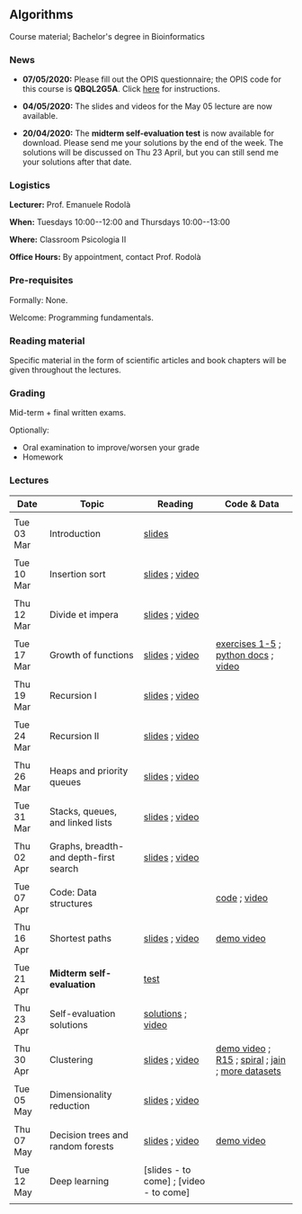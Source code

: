 ## Algorithms

Course material; Bachelor's degree in Bioinformatics

### News

- **07/05/2020:** Please fill out the OPIS questionnaire; the OPIS code for this course is **QBQL2G5A**. Click [here](https://www.uniroma1.it/sites/default/files/field_file_allegati/vadevecum_opis_eng_27_11_2018_002_modalita_compatibilita.pdf) for instructions.

- **04/05/2020:** The slides and videos for the May 05 lecture are now available.

- **20/04/2020:** The **midterm self-evaluation test** is now available for download. Please send me your solutions by the end of the week. The solutions will be discussed on Thu 23 April, but you can still send me your solutions after that date.

### Logistics

**Lecturer:** Prof. Emanuele Rodolà

**When:** Tuesdays 10:00--12:00 and Thursdays 10:00--13:00

**Where:** Classroom Psicologia II

**Office Hours:** By appointment, contact Prof. Rodolà

### Pre-requisites

Formally: None. 

Welcome: Programming fundamentals.

### Reading material

Specific material in the form of scientific articles and book chapters will be given throughout the lectures.

### Grading

Mid-term + final written exams.

Optionally:

- Oral examination to improve/worsen your grade
- Homework

### Lectures

**Date** | **Topic** | **Reading** | **Code & Data**
------------ | ------------- | ------------ | ------------
| | |
Tue 03 Mar | Introduction | [slides](https://github.com/erodola/Alg-s2-2020/raw/master/01_intro/01-intro.pdf) | 
| | |
Tue 10 Mar | Insertion sort | [slides](https://github.com/erodola/Alg-s2-2020/raw/master/02_sort/02-sort.pdf) ; [video](https://www.youtube.com/watch?v=cTkeurumKrw) | 
| | |
Thu 12 Mar | Divide et impera | [slides](https://github.com/erodola/Alg-s2-2020/raw/master/03_divide/03-divide.pdf) ; [video](https://www.youtube.com/watch?v=i8l6wN4uaJ8) | 
| | |
Tue 17 Mar | Growth of functions | [slides](https://github.com/erodola/Alg-s2-2020/raw/master/04_growth/04-growth.pdf) ; [video](https://www.youtube.com/watch?v=xzm26NJKwzE) | [exercises 1-5](https://github.com/erodola/Alg-s2-2020/raw/master/04_growth/ex1-5.zip) ; [python docs](https://docs.python.org/3/) ; [video](https://www.youtube.com/watch?v=UPgw7np3YhY)
| | |
Thu 19 Mar | Recursion I | [slides](https://github.com/erodola/Alg-s2-2020/raw/master/05_recur1/05-recur1.pdf) ; [video](https://www.youtube.com/watch?v=X2b2-V1LM8A) | 
| | |
Tue 24 Mar | Recursion II | [slides](https://github.com/erodola/Alg-s2-2020/raw/master/06_recur2/06-recur2.pdf) ; [video](https://www.youtube.com/watch?v=WTrCjeswvnk) | 
| | |
Thu 26 Mar | Heaps and priority queues | [slides](https://github.com/erodola/Alg-s2-2020/raw/master/07_heap/07-heap.pdf) ; [video](https://www.youtube.com/watch?v=Q75KRgj6sMo) | 
| | |
Tue 31 Mar | Stacks, queues, and linked lists | [slides](https://github.com/erodola/Alg-s2-2020/raw/master/08_stack/08-stack.pdf) ; [video](https://www.youtube.com/watch?v=amirgeWSPR0) | 
| | |
Thu 02 Apr | Graphs, breadth- and depth-first search | [slides](https://github.com/erodola/Alg-s2-2020/raw/master/09_graphs/09-graphs.pdf) ; [video](https://www.youtube.com/watch?v=Le1AmPm7wXA) | 
| | |
Tue 07 Apr | Code: Data structures |  | [code](https://github.com/erodola/Alg-s2-2020/raw/master/08_stack/ex.zip) ; [video](https://www.youtube.com/watch?v=6HQsXSWgLC8)
| | |
Thu 16 Apr | Shortest paths | [slides](https://github.com/erodola/Alg-s2-2020/raw/master/10_paths/10-paths.pdf) ; [video](https://www.youtube.com/watch?v=jyJGof3znP0) | [demo video](https://www.youtube.com/watch?v=8mwJYCf70wk)
| | |
Tue 21 Apr | **Midterm self-evaluation** | [test](https://github.com/erodola/Alg-s2-2020/raw/master/midterm/sheet.pdf) | 
| | |
Thu 23 Apr | Self-evaluation solutions | [solutions](https://github.com/erodola/Alg-s2-2020/raw/master/midterm/solutions.pdf) ; [video](https://youtu.be/EieNzgmqWwE) | 
| | |
Thu 30 Apr | Clustering | [slides](https://github.com/erodola/Alg-s2-2020/raw/master/11_cluster/11-cluster.pdf) ; [video](https://www.youtube.com/watch?v=nsvDGVHKJq0) | [demo video](https://www.youtube.com/watch?v=9IGa01BtZQQ) ; [R15](http://cs.joensuu.fi/sipu/datasets/R15.txt) ; [spiral](http://cs.joensuu.fi/sipu/datasets/spiral.txt) ; [jain](http://cs.joensuu.fi/sipu/datasets/jain.txt) ; [more datasets](http://cs.joensuu.fi/sipu/datasets/)
| | |
Tue 05 May | Dimensionality reduction | [slides](https://github.com/erodola/Alg-s2-2020/raw/master/12_mdspca/12-mdspca.pdf) ; [video](https://www.youtube.com/watch?v=S93BJH-c4cw) | 
| | |
Thu 07 May | Decision trees and random forests | [slides](https://github.com/erodola/Alg-s2-2020/raw/master/13_decision/13-decision.pdf) ; [video](https://youtu.be/kSZcGSnppWg) | [demo video](https://youtu.be/quUswhzScTU)
| | |
Tue 12 May | Deep learning | [slides - to come] ; [video - to come] | 
| | |
